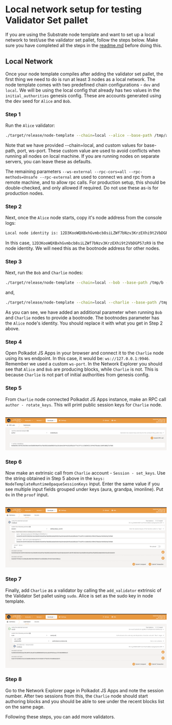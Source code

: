 # Local network setup for testing Validator Set pallet

If you are using the Substrate node template and want to set up a local network to test/use the validator set pallet, follow the steps below. Make sure you have completed all the steps in the [readme.md](../readme.md) before doing this.

## Local Network

Once your node template compiles after adding the validator set pallet, the first thing we need to do is run at least 3 nodes as a local network.
The node template comes with two predefined chain configurations - `dev` and `local`. We will be using the local config that already has two values in the `initial_authorities` genesis config. These are accounts generated using the dev seed for `Alice` and `Bob`.

### Step 1

Run the `Alice` validator:

```bash
./target/release/node-template --chain=local --alice --base-path /tmp/a --port=30334 --ws-port 9944 --ws-external --rpc-cors=all --rpc-methods=Unsafe --rpc-external
```

Note that we have provided --chain=local, and custom values for base-path, port, ws-port. These custom value are used to avoid conflicts when running all nodes on local machine. If you are running nodes on separate servers, you can leave these as defaults.

The remaining parameters `--ws-external --rpc-cors=all --rpc-methods=Unsafe --rpc-external` are used to connect ws and rpc from a remote machine, and to allow rpc calls. For production setup, this should be double-checked, and only allowed if required. Do not use these as-is for production nodes.

### Step 2

Next, once the `Alice` node starts, copy it's node address from the console logs:

```bash
Local node identity is: 12D3KooWQXBxhGvmbcb8siLZWf7bNzv3KrzEXhi9t2VbDGP57zR9
```

In this case, `12D3KooWQXBxhGvmbcb8siLZWf7bNzv3KrzEXhi9t2VbDGP57zR9` is the node identity. We will need this as the bootnode address for other nodes.

### Step 3

Next, run the `Bob` and `Charlie` nodes:

```bash
./target/release/node-template --chain=local --bob --base-path /tmp/b --port=30335 --ws-port 9945 --ws-external --rpc-cors=all --rpc-methods=Unsafe --rpc-external --bootnodes /ip4/127.0.0.1/tcp/30334/p2p/12D3KooWQXBxhGvmbcb8siLZWf7bNzv3KrzEXhi9t2VbDGP57zR9
```

and,

```bash
./target/release/node-template --chain=local --charlie --base-path /tmp/c --port=30336 --ws-port 9946 --ws-external --rpc-cors=all --rpc-methods=Unsafe --rpc-external --bootnodes /ip4/127.0.0.1/tcp/30334/p2p/12D3KooWQXBxhGvmbcb8siLZWf7bNzv3KrzEXhi9t2VbDGP57zR9
```

As you can see, we have added an additional parameter when running `Bob` and `Charlie` nodes to provide a bootnode. The bootnodes parameter has the `Alice` node's identity. You should replace it with what you get in Step 2 above.

### Step 4

Open Polkadot JS Apps in your browser and connect it to the `Charlie` node using its ws endpoint. In this case, it would be: `ws://127.0.0.1:9946`. Remember we used a custom `ws-port`.
In the Network Explorer you should see that `Alice` and `Bob` are producing blocks, while `Charlie` is not. This is because `Charlie` is not part of initial authorities from genesis config. 

### Step 5

From `Charlie` node connected Polkadot JS Apps instance, make an RPC call `author - rotate_keys`. This will print public session keys for `Charlie` node.

<br />
<img src="./img/rotate-keys.png" alt="rotate-keys" />

### Step 6

Now make an extrinsic call from `Charlie` account - `Session - set_keys`.
Use the string obtained in Step 5 above in the `keys: NodeTemplateRuntimeOpaqueSessionKeys` input. Enter the same value if you see multiple input fields grouped under keys (aura, grandpa, imonline).
Put `0x` in the `proof` input.

<br />
<img src="./img/set-keys.png" alt="set-keys" />

### Step 7

Finally, add `Charlie` as a validator by calling the `add_validator` extrinsic of the Validator Set pallet using `sudo`. Alice is set as the sudo key in node template.

<br />
<img src="./img/add-validator.png" alt="add-validator" />

### Step 8

Go to the Network Explorer page in Polkadot JS Apps and note the session number. After two sessions from this, the `Charlie` node should start authoring blocks and you should be able to see under the recent blocks list on the same page.

Following these steps, you can add more validators.
